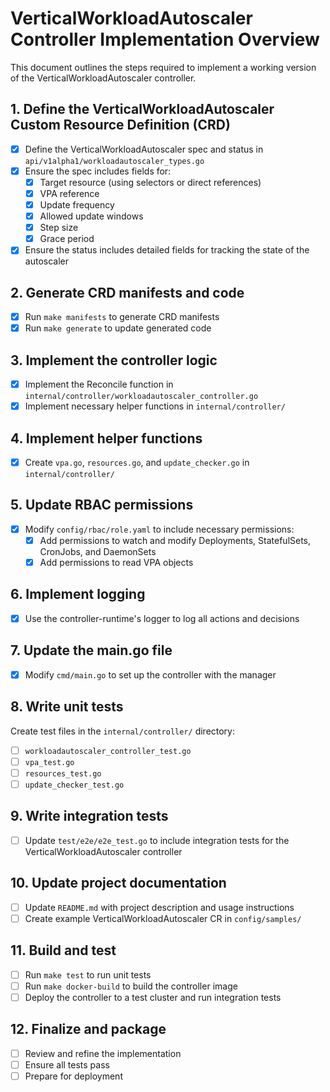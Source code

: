 # VerticalWorkloadAutoscaler Controller Implementation Overview

This document outlines the steps required to implement a working version of the VerticalWorkloadAutoscaler controller.

## 1. Define the VerticalWorkloadAutoscaler Custom Resource Definition (CRD)

- [x] Define the VerticalWorkloadAutoscaler spec and status in `api/v1alpha1/workloadautoscaler_types.go`
- [x] Ensure the spec includes fields for:
  - [x] Target resource (using selectors or direct references)
  - [x] VPA reference
  - [x] Update frequency
  - [x] Allowed update windows
  - [x] Step size
  - [x] Grace period
- [x] Ensure the status includes detailed fields for tracking the state of the autoscaler

## 2. Generate CRD manifests and code

- [x] Run `make manifests` to generate CRD manifests
- [x] Run `make generate` to update generated code

## 3. Implement the controller logic

- [x] Implement the Reconcile function in `internal/controller/workloadautoscaler_controller.go`
- [x] Implement necessary helper functions in `internal/controller/`

## 4. Implement helper functions

- [x] Create `vpa.go`, `resources.go`, and `update_checker.go` in `internal/controller/`

## 5. Update RBAC permissions

- [x] Modify `config/rbac/role.yaml` to include necessary permissions:
  - [x] Add permissions to watch and modify Deployments, StatefulSets, CronJobs, and DaemonSets
  - [x] Add permissions to read VPA objects

## 6. Implement logging

- [x] Use the controller-runtime's logger to log all actions and decisions

## 7. Update the main.go file

- [x] Modify `cmd/main.go` to set up the controller with the manager

## 8. Write unit tests

Create test files in the `internal/controller/` directory:

- [ ] `workloadautoscaler_controller_test.go`
- [ ] `vpa_test.go`
- [ ] `resources_test.go`
- [ ] `update_checker_test.go`

## 9. Write integration tests

- [ ] Update `test/e2e/e2e_test.go` to include integration tests for the VerticalWorkloadAutoscaler controller

## 10. Update project documentation

- [ ] Update `README.md` with project description and usage instructions
- [ ] Create example VerticalWorkloadAutoscaler CR in `config/samples/`

## 11. Build and test

- [ ] Run `make test` to run unit tests
- [ ] Run `make docker-build` to build the controller image
- [ ] Deploy the controller to a test cluster and run integration tests

## 12. Finalize and package

- [ ] Review and refine the implementation
- [ ] Ensure all tests pass
- [ ] Prepare for deployment
